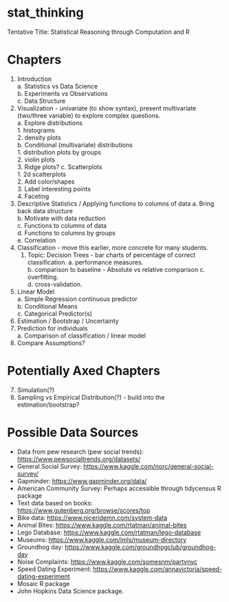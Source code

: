 # stat_thinking

Tentative Title: Statistical Reasoning through Computation and R

# Chapters
1. Introduction    
    a. Statistics vs Data Science    
    b. Experiments vs Observations    
    c. Data Structure     
2. Visualization - univariate (to show syntax), present multivariate (two/three variable) to explore complex questions.    
     a. Explore distributions    
           1. histograms    
           2. density plots    
     b. Conditional (multivariate) distributions    
           1. distribution plots by groups   
           2. violin plots   
           3. Ridge plots?
     c. Scatterplots    
           1. 2d scatterplots    
           2. Add color/shapes    
           3. Label interesting points    
           4. Faceting    
3. Descriptive Statistics / Applying functions to columns of data 
     a. Bring back data structure    
     b. Motivate with data reduction   
     c. Functions to columns of data    
     d. Functions to columns by groups   
     e. Correlation   
4. Classification - move this earlier, more concrete for many students.   
     1. Topic: Decision Trees - bar charts of percentage of correct classification.
         a. performance measures.  
         b. comparison to baseline
             - Absolute vs relative comparison
         c. overfitting.   
         d. cross-validation.     
5. Linear Model    
     a. Simple Regression continuous predictor     
     b. Conditional Means    
     c. Categorical Predictor(s)     
6. Estimation / Bootstrap / Uncertainty      
7. Prediction for individuals    
     a. Comparison of classification / linear model    
8. Compare Assumptions?


# Potentially Axed Chapters
7. Simulation(?)    
8. Sampling vs Empirical Distribution(?) - build into the estimation/bootstrap?  



# Possible Data Sources
- Data from pew research (pew social trends): https://www.pewsocialtrends.org/datasets/
- General Social Survey: https://www.kaggle.com/norc/general-social-survey/
- Gapminder: https://www.gapminder.org/data/
- American Community Survey: Perhaps accessible through tidycensus R package
- Text data based on books: https://www.gutenberg.org/browse/scores/top
- Bike data: https://www.niceridemn.com/system-data
- Animal Bites: https://www.kaggle.com/rtatman/animal-bites
- Lego Database: https://www.kaggle.com/rtatman/lego-database
- Museums: https://www.kaggle.com/imls/museum-directory
- Groundhog day: https://www.kaggle.com/groundhogclub/groundhog-day
- Noise Complaints: https://www.kaggle.com/somesnm/partynyc
- Speed Dating Experiment: https://www.kaggle.com/annavictoria/speed-dating-experiment
- Mosaic R package
- John Hopkins Data Science package.

